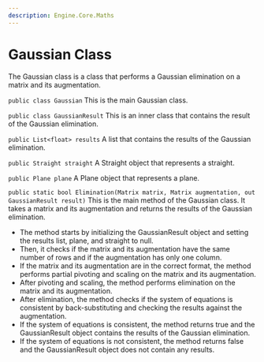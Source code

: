 ```yaml
---
description: Engine.Core.Maths
---
```


# Gaussian Class

The Gaussian class is a class that performs a Gaussian elimination on a matrix and its augmentation.

`public class Gaussian` This is the main Gaussian class.

`public class GaussianResult` This is an inner class that contains the result of the Gaussian elimination.

`public List<float> results` A list that contains the results of the Gaussian elimination.

`public Straight straight` A Straight object that represents a straight.

`public Plane plane` A Plane object that represents a plane.

`public static bool Elimination(Matrix matrix, Matrix augmentation, out GaussianResult result)` This is the main method of the Gaussian class. It takes a matrix and its augmentation and returns the results of the Gaussian elimination.

* The method starts by initializing the GaussianResult object and setting the results list, plane, and straight to null.
* Then, it checks if the matrix and its augmentation have the same number of rows and if the augmentation has only one column.
* If the matrix and its augmentation are in the correct format, the method performs partial pivoting and scaling on the matrix and its augmentation.
* After pivoting and scaling, the method performs elimination on the matrix and its augmentation.
* After elimination, the method checks if the system of equations is consistent by back-substituting and checking the results against the augmentation.
* If the system of equations is consistent, the method returns true and the GaussianResult object contains the results of the Gaussian elimination.
* If the system of equations is not consistent, the method returns false and the GaussianResult object does not contain any results.
